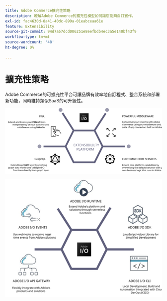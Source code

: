 ```yaml
---
title: Adobe Commerce擴充性策略
description: 瞭解Adobe Commerce的擴充性模型如何讓您能夠自訂實作。
exl-id: fac4630d-8a41-40dc-899a-01eabceaa61e
feature: Extensibility
source-git-commit: 94d7a57dcd006251e8eefbdb4ec3a5e140bf43f9
workflow-type: tm+mt
source-wordcount: '48'
ht-degree: 0%

---
```


# 擴充性策略

Adobe Commerce的可擴充性平台可讓品牌有效率地自訂程式、整合系統和部署新功能，同時維持類似SaaS的可升級性。

![Adobe Commerce擴充功能策略圖](../../assets/playbooks/extensibility-strategy-1.svg)

![Adobe Commerce擴充功能策略圖](../../assets/playbooks/extensibility-strategy-2.svg)
